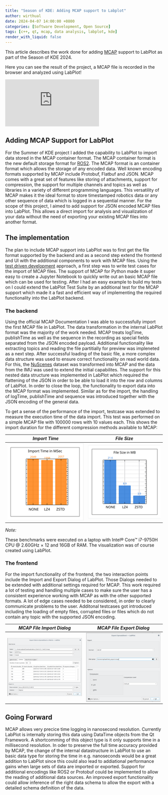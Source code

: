 ```yaml
---
title: "Season of KDE: Adding MCAP support to Labplot"
author: wirthual
date: 2024-04-07 14:00:00 +0800
categories: [Software Development, Open Source]
tags: [c++, qt, mcap, data analysis, labplot, kde]
render_with_liquid: false
---
```


This article describes the work done for adding [MCAP](https://mcap.dev/) support to LabPlot as part of the Season of KDE 2024.

Here you can see the result of the project, a MCAP file is recorded in the browser and analyzed using LabPlot!

<iframe src="https://www.youtube.com/embed/kK5QbFi90wA?si=OCwYmXHr-iD7F85r" title="YouTube video player" frameborder="0" allow="accelerometer; autoplay; clipboard-write; encrypted-media; gyroscope; picture-in-picture; web-share" referrerpolicy="strict-origin-when-cross-origin" allowfullscreen></iframe>

## Adding MCAP Support for LabPlot

For the Summer of KDE project I added the capability to LabPlot to import data stored in the MCAP container format. The MCAP container format is the new default storage format for [ROS2](https://www.ros.org/). The MCAP format is an container format which allows the storage of any encoded data. Well known encoding formats supported by MCAP include Protobuf, Flatbuf and JSON. MCAP comes with a great set of features like storing of attachments, support for compression, the support for multiple channels and topics as well as libraries in a variety of different programming languages. This versatility of MCAP makes it the ideal format to store timestamped robotics data or any other sequence of data which is logged in a sequential manner. For the scope of this project, I aimed to add support for JSON encoded MCAP files into LabPlot. This allows a direct import for analysis and visualization of your data without the need of exporting your existing MCAP files into another format.


## The implementation

The plan to include MCAP support into LabPlot was to first get the file format supported by the backend and as a second step extend the frontend and UI with the additional components to work with MCAP files. Using the [test driven development](https://martinfowler.com/bliki/TestDrivenDevelopment.html) approach, a first step was to write test cases for the import of MCAP files. The support of MCAP for Python made it super easy to create a Jupyter Notebook to quickly write out an basic MCAP file which can be used for testing. After I had an easy example to build my tests on I could extend the LabPlot Test Suite by an additional test for the MCAP support which made it a fast and efficient way of implementing the required functionality into the LabPlot backend. 

### The backend
Using the official MCAP Documentation I was able to successfully import the first MCAP file in LabPlot. The data transformation in the internal LabPlot format was the majority of the work needed. MCAP treats logTime, publishTime as well as the sequence in the recording as special fields separated from the JSON encoded payload. Additional functionality like extracting topics and reading the file partitially for preview was impleneted as a next step. After successful loading of the basic file, a more complex data structure was used to ensure correct functionality on read world data. For this, the [NuScenes](https://nuscenes.org/) dataset was transformed into MCAP and the data from the IMU was used to extend the initial capabilites. The support for this nested data structure was implemented in LabPlot which required the flattening of the JSON in order to be able to load it into the row and columns of LabPlot. In order to close the loop, the functionality to export data into the MCAP format was implemented. Similar as for the import, the handling of logTime, publishTime and sequence was introduced together with the JSON encoding of the general data. 

To get a sense of the performance of the import, testcase was extended to measure the execution time of the data import. This test was performed on a simple MCAP file with 100000 rows with 10 values each. This shows the import duration for the different compression methods available to MCAP:

_Import Time_            |  _File Size_
:-------------------------:|:-------------------------:
![Import Time](assets/img/seasonofkde/import_time.png) |![File Size](assets/img/seasonofkde/file_size.png)

_Note:_

These benchmarks were executed on a laptop with Intel® Core™ i7-9750H CPU @ 2.60GHz × 12 and 16GB of RAM. The visualization was of course created using LabPlot.

### The frontend
For the import functionality of the frontend, the two interaction points include the Import and Export Dialog of LabPlot. Those Dialogs needed to be extended with additional settings required for MCAP. This work required a lot of testing and handling multiple cases to make sure the user has a consistent experience working with MCAP as with the other supported formats. A lot of edge cases needed to be considered, in order to clearly communicate problems to the user. Additonal testcases got introduced including the loading of empty files, corrupted files or files which do not contain any topic with the supported JSON encoding.


_MCAP File Import Dialog_             |   _MCAP File Export Dialog_
:-------------------------:|:-------------------------:
![MCAP Import Dialog](assets/img/seasonofkde/import_dialog.png) |![MCAP Export Dialog](assets/img/seasonofkde/export_dialog.png)



## Going Forward
MCAP allows very precice time logging in nanosecond resolution. Currently LabPlot is internally storing this data using DataTime objects from the Qt Framework. A shortcomming of this object type is it only supports time in a millisecond resolution. In oder to preserve the full time accuracy provided by MCAP, the change of the internal datastructure in LabPlot to use an basic data type for storing the time in e.g. nanoseconds would be a great addition to LabPlot since this could also lead to addiational performance gains when large sets of data are imported or exported. Support for additional encodings like ROS2 or Protobuf could be implemented to allow the reading of additional data sources. An improved export functionality could allow inference of the right data schema to allow the export with a detailed schema definition of the data. 